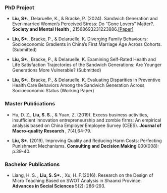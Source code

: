 ### PhD Project

- <strong>Liu, S*.</strong>, Delaruelle, K., & Bracke, P. (2024). Sandwich Generation and Ever-married Women’s Perceived Stress: Do “Gone Lovers” Matter?.<strong> Society and Mental Health </strong>, 21568693231223886.[[Paper]](https://doi.org/10.1177/21568693231223886)

- <strong>Liu, S*.</strong>, Bracke, P., & Delaruelle, K. Diverging Family Behaviours: Socioeconomic Gradients in China’s First Marriage Age Across Cohorts. (Submitted)

- <strong>Liu, S*.</strong>, Bracke, P., & Delaruelle, K. Examining Self-Rated Health and Life Satisfaction Trajectories of the Sandwich Generations: Are Younger Generations More Vulnerable? (Submitted)

- <strong>Liu, S*.</strong>, Bracke, P., & Delaruelle, K. Evaluating Disparities in Preventive Health Care Behaviors Among the Sandwich Generation Across Socioeconomic Status (Working Paper)

### Master Publications 

- Hu, D. Z., <strong> Liu, S. S. </strong>, & Yuan, Z. (2019). Excess business activities, insufficient innovation entrepreneurship and zombie firms: An empirical analysis based on China Employer Employee Survey (CEES). <strong> Journal of Macro‐quality Research </strong>, 7(4),64-79.

- <strong>Liu, S*.</strong> (2019). Improving Quality and Reducing Harm Costs: Perfecting Punishment Mechanisms. <strong> Consulting and Decision Making</strong> 000(008): p.39-40.

### Bachelor Publications 

- Liang, H. S. , <strong> Liu, S. S*. </strong>, Xu, H. F.(2016). Research on the Design of Micro Teaching Based on SWOT Analysis in Shaanxi Province. <strong> Advances in Social Sciences </strong> 5(2): 286-293.

